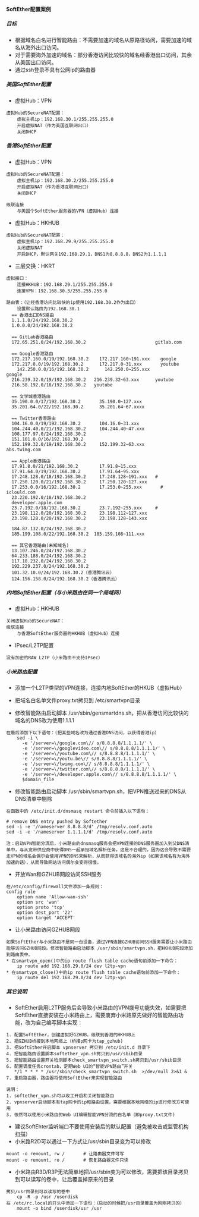 #### SoftEther配置案例

##### 目标

* 根据域名白名进行智能路由：不需要加速的域名从原路径访问，需要加速的域名从海外出口访问。
* 对于需要海外加速的域名：部分香港访问比较快的域名经香港出口访问，其余从美国出口访问。
* 通过ssh登录不具有公网ip的路由器

##### 美国SoftEther配置

* 虚拟Hub：VPN

```
虚拟Hub的SecureNAT配置：
	虚拟主机ip：192.168.30.1/255.255.255.0
	开启虚拟NAT（作为美国互联网出口）
	关闭DHCP
```

##### 香港SoftEther配置

* 虚拟Hub：VPN

```
虚拟Hub的SecureNAT配置：
	虚拟主机ip：192.168.30.2/255.255.255.0
	开启虚拟NAT（作为香港互联网出口） 
	关闭DHCP

级联连接
	与美国个SoftEther服务器的VPN（虚拟Hub）连接
```

* 虚拟Hub：HKHUB

```
虚拟Hub的SecureNAT配置：
	虚拟主机ip：192.168.29.9/255.255.255.0
	关闭虚拟NAT
	开启DHCP，默认网关192.168.29.1，DNS1为8.8.8.8，DNS2为1.1.1.1
```

* 三层交换：HKRT

```
虚拟接口：
	连接HKHUB：192.168.29.1/255.255.255.0
	连接VPN：192.168.30.3/255.255.255.0

路由表：（让经香港访问比较快的ip使用192.168.30.2作为出口）
	设置默认路由为192.168.30.1	
  == 香港出口DNS路由
  1.1.1.0/24/192.168.30.2
  1.0.0.0/24/192.168.30.2

  == GitLab香港路由
  172.65.251.0/24/192.168.30.2	 						gitlab.com

  == Google香港路由
  172.217.160.0/19/192.168.30.2    172.217.160~191.xxx    google
  172.217.0.0/19/192.168.30.2      172.217.0~31.xxx       youtube
	142.250.0.0/16/192.168.30.2		 142.250.0~255.xxx   		  google	
  216.239.32.0/19/192.168.30.2	 216.239.32~63.xxx      youtube
  216.58.192.0/18/192.168.30.2   youtube
  
  == 文学城香港路由
  35.190.0.0/17/192.168.30.2       35.190.0~127.xxx
  35.201.64.0/22/192.168.30.2      35.201.64~67.xxxx

  == Twitter香港路由
  104.16.0.0/19/192.168.30.2       104.16.0~31.xxx
  104.244.40.0/21/192.168.30.2     104.244.40~47.xxx
  108.177.97.0/24/192.168.30.2
  151.101.0.0/16/192.168.30.2
  152.199.32.0/19/192.168.30.2     152.199.32~63.xxx      abs.twimg.com

  == Apple香港路由
  17.91.8.0/21/192.168.30.2        17.91.8~15.xxx
  17.91.64.0/19/192.168.30.2       17.91.64~95.xxx
  17.248.128.0/18/192.168.30.2     17.248.128~191.xxx   #
  17.250.120.0/21/192.168.30.2     17.250.120~127.xxx
  17.253.0.0/16/192.168.30.2       17.253.0~255.xxx 	  # iclould.com 
  23.220.192.0/18/192.168.30.2
  developer.apple.com
  23.7.192.0/18/192.168.30.2       23.7.192~255.xxx     #
  23.198.112.0/20/192.168.30.2     23.198.112~127.xxx
  23.198.128.0/20/192.168.30.2     23.198.128~143.xxx

  184.87.132.0/24/192.168.30.2
  185.199.108.0/22/192.168.30.2  185.159.108~111.xxx

  == 其它香港路由(未知域名)
  13.107.246.0/24/192.168.30.2
  64.233.188.0/24/192.168.30.2
  117.18.232.0/24/192.168.30.2
  192.229.237.0/24/192.168.30.2
  101.32.10.0/24/192.168.30.2（香港腾讯云）
  124.156.158.0/24/192.168.30.2（香港腾讯云）
```

##### 内地SoftEther配置（与小米路由在同一个局域网）

* 虚拟Hub：HKHUB

```
关闭虚拟Hub的SecureNAT：
级联连接
	与香港SoftEther服务器的HKHUB（虚拟Hub）连接
```

* IPsec/L2TP配置

```
没有加密的RAW L2TP（小米路由不支持IPsec）
```

##### 小米路由配置

* 添加一个L2TP类型的VPN连接，连接内地SoftEther的HKUB（虚拟Hub）
* 把域名白名单文件proxy.txt拷贝到 /etc/smartvpn目录

* 修改智能路由启动脚本 /usr/sbin/gensmartdns.sh，把从香港访问比较快的域名的DNS改为使用1.1.1.1

```
在最后添加下以下语句：(把某些域名改为通过香港DNS访问，以获得香港ip）
    sed -i \
      -e '/server=\/google.com\// s/8.8.8.8/1.1.1.1/' \
      -e '/server=\/googlevideo.com\// s/8.8.8.8/1.1.1.1/' \
      -e '/server=\/youtube.com\// s/8.8.8.8/1.1.1.1/' \
      -e '/server=\/youtu.be\// s/8.8.8.8/1.1.1.1/' \
      -e '/server=\/twimg.com\// s/8.8.8.8/1.1.1.1/' \
      -e '/server=\/twitter.com\// s/8.8.8.8/1.1.1.1/' \
      -e '/server=\/developer.apple.com\// s/8.8.8.8/1.1.1.1/' \
      $domain_file
```

* 修改智能路由启动脚本 /usr/sbin/smartvpn.sh，把VPN推送过来的DNS从DNS清单中剔除

```
在函数中的 /etc/init.d/dnsmasq restart 命令前插入以下语句：

# remove DNS entry pushed by Softether
sed -i -e '/nameserver 8.8.8.8/d' /tmp/resolv.conf.auto
sed -i -e '/nameserver 1.1.1.1/d' /tmp/resolv.conf.auto

注：启动VPN智能分流后，小米路由的dnsmasq服务会把VPN连接的DNS服务器加入到父DNS清单中，与从宽带供应商中获得DNS一起承担域名解析任务。这是不合理的，因为这会导致不需要走VPN的域名会偶尔会使用VPN的DNS来解析，从而获得该域名的海外ip（如果该域名有为海外加速的话），从而导致网站访问偶尔会变得很慢。
```

* 开放Wan和GZHUB网段访问SSH服务

```
在/etc/config/firewall文件添加一条规则：
config rule                                                                
	option name 'Allow-wan-ssh'                                         
	option src 'wan'                                                    
	option proto 'tcp'                                                  
	option dest_port '22'                                               
	option target 'ACCEPT'	
```

* 让小米路由访问GZHUB网段

```
如果SoftEther与小米路由不是同一台设备，通过VPN连接GZHUB访问SSH服务需要让小米路由能够访问GZHUB网段。修改智能路由启动脚本 /usr/sbin/smartvpn.sh，把HKHUB网段添加到路由表中。
* 在smartvpn_open()中的ip route flush table cache语句前添加一下命令：
	ip route add 192.168.29.0/24 dev l2tp-vpn
* 在smartvpn_close()中的ip route flush table cache语句前添加一下命令：
	ip route del 192.168.29.0/24 dev l2tp-vpn
```

##### 其它说明

* SoftEther启用L2TP服务后会导致小米路由的VPN拨号功能失效，如需要把SoftEther直接安装在小米路由上，需要废弃小米路原先做好的智能路由功能，改为自己编写脚本实现：

```
1. 配置SoftEther，创建虚拟好GZHUB，级联到香港的HKHUB上
2. 把GZHUB桥接到本地网络上（桥接p网卡为tap_gzhub)
3. 把SoftEther开启脚本 vpnserver 拷贝到 /etc/init.d 目录下
4. 把智能路由设置脚本softether_vpn.sh拷贝到/usr/sbib目录
5. 把智能路由设置开关检测脚本check_smartvpn_switch.sh拷贝到/usr/sbib目录
6. 配置调度任务crontab，定期Web UI的“智能VPN路由”开关
   */1 * * * * /usr/sbin/check_smartvpn_switch.sh  >/dev/null 2>&1 &
7. 重启路由器，路由器将使用SoftEther来实现智能路由

说明：
1. softether_vpn.sh可以收工开启和关闭智能路由
2. vpnserver启动脚本有tap网卡的ip和路由设置，需要根据本地网络的ip进行修改方可使用
3. 依然可以使用小米路由的Web UI编辑智能VPN分流的白名单（即proxy.txt文件)
```

* 建议SoftEhter监听端口不要使用安装后的默认配置（避免被攻击或监管机构扫描）
* 小米路R2D可以通过一下方式让/usr/sbin目录变为可以修改

```
mount -o remount, rw /       # 让路由器文件可写
mount -o remount, ro /       # 恢复路由器文件只读
```

* 小米路由R3D/R3P无法简单地把/usr/sbin变为可以修改，需要把该目录拷贝到可以读写的卷中，让后覆盖掉原来的目录

```
拷贝/usr目录到可以读写的卷中
	cp -R -p /usr /userdisk
在 /etc/rc.local的开头中添加一下语句：（启动的时候把/usr目录覆盖为刚刚拷贝的）
	mount -o bind /userdisk/usr /usr
```

